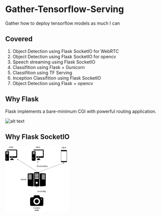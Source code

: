 # Gather-Tensorflow-Serving
Gather how to deploy tensorflow models as much I can

## Covered

1. Object Detection using Flask SocketIO for WebRTC
2. Object Detection using Flask SocketIO for opencv
3. Speech streaming using Flask SocketIO
4. Classifition using Flask + Gunicorn
5. Classifition using TF Serving
6. Inception Classifition using Flask SocketIO
7. Object Detection using Flask + opencv

## Why Flask

Flask implements a bare-minimum CGI with powerful routing application.

![alt text](http://flask.pocoo.org/docs/1.0/_static/flask.png)

## Why Flask SocketIO

<p align="left">
    <img src="pictures/diagram.png" width="40%" />
</p>
